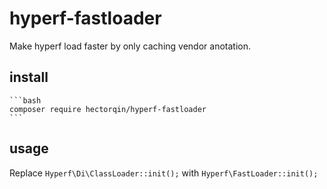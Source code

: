 # hyperf-fastloader

Make hyperf load faster by only caching vendor anotation.

## install

    ```bash
    composer require hectorqin/hyperf-fastloader
    ```

## usage

Replace `Hyperf\Di\ClassLoader::init();` with `Hyperf\FastLoader::init();`
